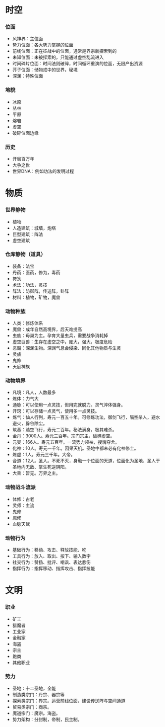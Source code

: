 # 时空
### 位面
- 风神界：主位面  
- 势力位面：各大势力掌握的位面  
- 前线位面：正在征战中的位面，通常是界宗新探索到的  
- 未知位面：未被探索的，只能通过虚空乱流进入
- 时间碎片位面：时间法则破碎，时间循环重演的位面，无限产出资源
- 芥子位面：储物戒中的世界，秘境
- 深渊：特殊位面
### 地貌
- 冰原
- 丛林
- 平原
- 熔岩
- 虚空
- 破碎位面边缘
### 历史
- 开局百万年
- 大争之世
- 世界DNA：例如功法的发明过程
# 物质
### 世界静物
- 植物
- 人造建筑：城墙，炮塔
- 巨型建筑：阵法
- 虚空建筑
### 仓库静物（道具）
- 装备：法宝
- 丹药：医药，修为，毒药
- 符箓
- 术法：功法，灵技
- 阵法：防御阵，传送阵，卦阵
- 材料：植物，矿物，魔兽
### 动物种族
- 人类：修炼体系
- 魔兽：成年自然高境界，后天难提高
- 虫族：母巢为主。孕育大量虫兵，需要战争消耗掉
- 虚空巨兽：生存在虚空之中，庞大，强大，极度危险
- 恶魔：深渊生物。深渊气息会侵染、同化其他物质与生灵
- 灵族
- 鬼修
- 天庭神族
### 动物境界
- 凡境：凡人，人数最多
- 炼体：力气大
- 通脉：可以使用一点灵技，但用完就脱力。灵气淬体强身。
- 开窍：可以存储一点灵气，使用多一点灵技。
- 炼气：仙人行列，寿元一百五十年。可修炼功法，御剑飞行，隔空杀人，避水避火，辟谷除尘。
- 筑基：踏空飞行，寿元二百年。秘法满身，极其难杀。
- 金丹：3000人。寿元三百年。宗门宗主，破碎虚空。
- 元婴：166人。寿元五百年。一流势力领袖，搜魂夺舍。
- 化神：10人。寿元一千年。因果天机。圣地中都未必有化神修士。
- 炼虚：1人。寿元三千年。大帝。
- 合道：12人。圣人。不死不灭，身融一个位面的天道，位面化为圣地，圣人于圣地内无敌、掌生死逆阴阳。
- 大乘：暂无。万界之主。
### 动物战斗流派
- 体修：古老
- 灵师：主流
- 鬼修
- 魔修
- 血脉天赋
### 动物行为
- 基础行为：移动、攻击、释放技能、吃
- 工具行为：放入、取出、按下、输入数字
- 社交行为：赞扬、批评、嘲讽、表达悲伤
- 指挥行为：指挥移动、指挥攻击、指挥技能
# 文明
### 职业
- 矿工
- 猎魔者
- 工业家
- 金融家
- 海盗
- 宗主
- 跑商
- 其他职业
### 势力
- 圣地：十二圣地，全能
- 制造类宗门：丹宗、器宗等
- 探索类宗门：界宗。运营前线位面，建设传送阵与空间通道
- 贸易类宗门：商宗。
- 魔道宗门：魔宗。海盗。
- 势力架构：分封制，帝制，民主制。
